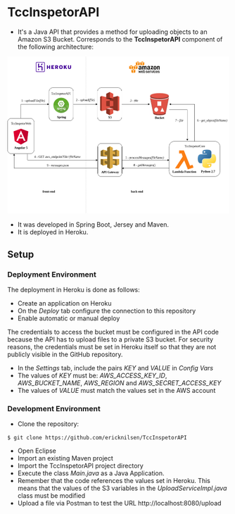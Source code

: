 # TccInspetorAPI

- It's a Java API that provides a method for uploading objects to an Amazon S3 Bucket. Corresponds to the **TccInspetorAPI** component of the following architecture: 

![](https://github.com/ericknilsen/TccInspetorCore/blob/master/docs/Arquitetura_TccInspetor.png)

- It was developed in Spring Boot, Jersey and Maven.
- It is deployed in Heroku.

## Setup

### Deployment Environment

The deployment in Heroku is done as follows:

- Create an application on Heroku 
- On the _Deploy_ tab configure the connection to this repository
- Enable automatic or manual deploy

The credentials to access the bucket must be configured in the API code because the API has to upload files to a private S3 bucket. For security reasons, the credentials must be set in Heroku itself so that they are not publicly visible in the GitHub repository.

- In the _Settings_ tab, include the pairs _KEY_ and _VALUE_ in _Config Vars_
- The values of _KEY_ must be: _AWS_ACCESS_KEY_ID_, _AWS_BUCKET_NAME_, _AWS_REGION_ and _AWS_SECRET_ACCESS_KEY_
- The values of _VALUE_ must match the values set in the AWS account

### Development Environment

- Clone the repository:
```shell
$ git clone https://github.com/ericknilsen/TccInspetorAPI
```

- Open Eclipse
- Import an existing Maven project
- Import the TccInspetorAPI project directory
- Execute the class _Main.java_ as a Java Application.
- Remember that the code references the values set in Heroku. This means that the values of the S3 variables in the _UploadServiceImpl.java_ class must be modified
- Upload a file via Postman to test the URL http://localhost:8080/upload
